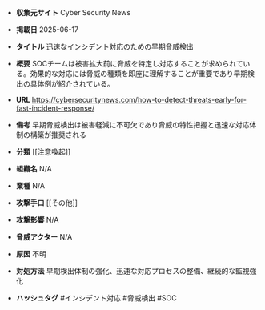- **収集元サイト**
Cyber Security News

- **掲載日**
2025-06-17

- **タイトル**
迅速なインシデント対応のための早期脅威検出

- **概要**
SOCチームは被害拡大前に脅威を特定し対応することが求められている。効果的な対応には脅威の種類を即座に理解することが重要であり早期検出の具体例が紹介されている。

- **URL**
https://cybersecuritynews.com/how-to-detect-threats-early-for-fast-incident-response/

- **備考**
早期脅威検出は被害軽減に不可欠であり脅威の特性把握と迅速な対応体制の構築が推奨される

- **分類**
[[注意喚起]]

- **組織名**
N/A

- **業種**
N/A

- **攻撃手口**
[[その他]]

- **攻撃影響**
N/A

- **脅威アクター**
N/A

- **原因**
不明

- **対処方法**
早期検出体制の強化、迅速な対応プロセスの整備、継続的な監視強化

- **ハッシュタグ**
#インシデント対応 #脅威検出 #SOC
